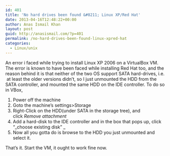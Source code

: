 ```yaml
---
id: 401
title: 'No hard drives been found &#8211; Linux XP/Red Hat'
date: 2013-04-16T12:48:22+00:00
author: Anas Ismail Khan
layout: post
guid: http://anasismail.com/?p=401
permalink: /no-hard-drives-been-found-linux-xpred-hat
categories:
  - Linux/unix
---
```

An error i faced while trying to install Linux XP 2006 on a VirtualBox VM. The error is known to have been faced while installing Red Hat too, and the reason behind it is that neither of the two OS support SATA hard-drives, i.e.  at least the older versions didn&#8217;t, so I just unmounted the HDD from the SATA controller, and mounted the same HDD on the IDE controller. To do so in VBox,

  1. <span style="line-height: 15px;">Power off the machine</span>
  2. Goto the machine&#8217;s settings>Storage
  3. Right-Click on the HDD(under SATA in the storage tree), and click _Remove attachment_
  4. Add a hard-disk to the IDE controller and in the box that pops up, click &#8220;_choose existing disk&#8221; _
  5. Now all you gotta do is browse to the HDD you just unmounted and select it.

That&#8217;s it. Start the VM, it ought to work fine now.